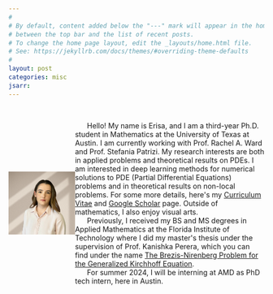```yaml
---
#
# By default, content added below the "---" mark will appear in the home page
# between the top bar and the list of recent posts.
# To change the home page layout, edit the _layouts/home.html file.
# See: https://jekyllrb.com/docs/themes/#overriding-theme-defaults
#
layout: post
categories: misc
jsarr:
---
```


&nbsp; 

<html>
  <head>
    <title></title>
  </head>
  <style>
  .container {
  display: flex;
  align-items: center;
  justify-content: center
}

img {
  max-width: 100%;
  max-height:100%;
}

.text {
  font-size: 17px;
  padding-left: 17px;
}
  </style>
  <body>
    <div class="container">
      <div class="image">
        <img src="media\result-fotor-bg-remover-20231029135413.png" width="1300" style="float: left;"  />
      </div>
      <div class="text">
        <div>
            &nbsp; &nbsp; &nbsp;
            Hello! My name is Erisa, and I am a third-year Ph.D. student in Mathematics at the University of Texas at Austin. I am currently working with Prof. Rachel A. Ward and Prof. Stefania Patrizi. My research interests are both in applied problems and theoretical results on PDEs. I am interested in deep learning methods for numerical solutions to PDE (Partial Differential Equations) problems and in theoretical results on non-local problems. For some more details, here's my <a href="https://www.ehasani.com/cv/">Curriculum Vitae</a> and <a href="https://scholar.google.com/citations?user=LtO6zfcAAAAJ&hl=en">Google Scholar</a> page. Outside of mathematics, I also enjoy visual arts.
        <br>
            &nbsp; &nbsp; &nbsp; Previously, I received my BS and MS degrees in Applied Mathematics at the Florida Institute of Technology where I did my master's thesis under the supervision of Prof. Kanishka Perera, which you can find under the name <a href="https://repository.fit.edu/etd/942/">The Brezis-Nirenberg Problem for the Generalized Kirchhoff Equation</a>. 
          <br>
            &nbsp; &nbsp; &nbsp; For summer 2024, I will be interning at AMD as PhD tech intern, here in Austin.
        </div>
      </div>
    </div>
  </body>
</html>